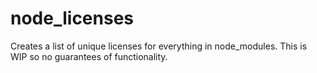 # node_licenses
Creates a list of unique licenses for everything in node_modules. This is WIP so no guarantees of functionality.
